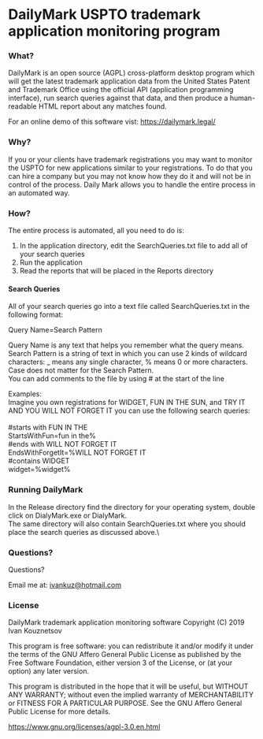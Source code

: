 ﻿# DailyMark USPTO trademark application monitoring program
### What?
DailyMark is an open source (AGPL) cross-platform desktop program which will get the latest trademark application data from the United States Patent and Trademark Office using the official API (application programming interface), run search queries against that data, and then produce a human-readable HTML report about any matches found.

For an online demo of this software vist: https://dailymark.legal/

### Why?
If you or your clients have trademark registrations you may want to monitor the USPTO for new applications similar to your registrations. To do that you can hire a company but you may not know how they do it and will not be in control of the process. 
Daily Mark allows you to handle the entire process in an automated way.

### How?
The entire process is automated, all you need to do is:
1. In the application directory, edit the SearchQueries.txt file to add all of your search queries 
2. Run the application
3. Read the reports that will be placed in the Reports directory

#### Search Queries
All of your search queries go into a text file called SearchQueries.txt in the following format:

Query Name=Search Pattern

Query Name is any text that helps you remember what the query means.\
Search Pattern is a string of text in which you can use 2 kinds of wildcard characters: _ means any single character, % means 0 or more characters.\
Case does not matter for the Search Pattern.\
You can add comments to the file by using # at the start of the line

Examples:\
Imagine you own registrations for WIDGET, FUN IN THE SUN, and TRY IT AND YOU WILL NOT FORGET IT you can use the following search queries:\
\
#starts with FUN IN THE\
StartsWithFun=fun in the%\
#ends with WILL NOT FORGET IT\
EndsWithForgetIt=%WILL NOT FORGET IT\
#contains WIDGET\
widget=%widget%

### Running DailyMark
In the Release directory find the directory for your operating system, double click on DialyMark.exe or DialyMark.\
The same directory will also contain SearchQueries.txt where you should place the search queries as discussed above.\



### Questions?

Questions?

Email me at: ivankuz@hotmail.com

### License

DailyMark trademark application monitoring software
Copyright (C) 2019  Ivan Kouznetsov

This program is free software: you can redistribute it and/or modify
it under the terms of the GNU Affero General Public License as
published by the Free Software Foundation, either version 3 of the
License, or (at your option) any later version.

This program is distributed in the hope that it will be useful,
but WITHOUT ANY WARRANTY; without even the implied warranty of
MERCHANTABILITY or FITNESS FOR A PARTICULAR PURPOSE.  See the
GNU Affero General Public License for more details.

https://www.gnu.org/licenses/agpl-3.0.en.html


